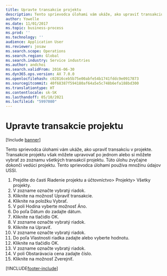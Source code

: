 ```yaml
---
title: Upravte transakcie projektu
description: Tento sprievodca úlohami vám ukáže, ako upraviť transakciu v projekte.
author: Yowelle
ms.date: 11/01/2017
ms.topic: business-process
ms.prod: ''
ms.technology: ''
audience: Application User
ms.reviewer: josaw
ms.search.scope: Operations
ms.search.region: Global
ms.search.industry: Service industries
ms.author: andchoi
ms.search.validFrom: 2016-06-30
ms.dyn365.ops.version: AX 7.0.0
ms.openlocfilehash: c02816ceb5b75e00abfe54b1741fddc9e0917873
ms.sourcegitcommit: 40f68387f594180af64a5e5c748b6efa188bd300
ms.translationtype: HT
ms.contentlocale: sk-SK
ms.lasthandoff: 05/10/2021
ms.locfileid: "5997080"
---
```

# <a name="adjust-project-transactions"></a>Upravte transakcie projektu

[!include [banner](../../includes/banner.md)]

Tento sprievodca úlohami vám ukáže, ako upraviť transakciu v projekte. Transakcie projektu však môžete upravovať po jednom alebo si môžete vybrať zo zoznamu všetkých transakcií projektu. Túto úlohu zvyčajne dokončí vedúci projektu. Tento sprievodca úlohami používa množinu údajov USSI.

1. Prejdite do časti Riadenie projektu a účtovníctvo> Projekty> Všetky projekty. 
2. V zozname označte vybratý riadok. 
3. Kliknite na možnosť Upraviť transakcie. 
4. Kliknite na položku Vybrať. 
5. V poli Hodina vyberte možnosť Áno. 
6. Do poľa Dátum do zadajte dátum. 
7. Kliknite na tlačidlo OK. 
8. V zozname označte vybratý riadok. 
9. Kliknite na Upraviť. 
10. V zozname označte vybratý riadok. 
11. Do poľa Vlastnosti riadka zadajte alebo vyberte hodnotu. 
12. Kliknite na tlačidlo OK. 
13. V zozname označte vybratý riadok. 
14. V poli Obstarávacia cena zadajte číslo. 
15. Kliknite na možnosť Zverejniť. 


[!INCLUDE[footer-include](../../includes/footer-banner.md)]